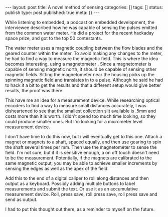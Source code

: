 \--- layout: post title: A novel method of sensing categories: [] tags: []
status: publish type: post published: true meta: {} \---

While listening to embedded, a podcast on embedded development, the
interviewee described how he was capable of sensing the pulses emitted from
the common water meter. He did a project for the recent hackaday space prize,
and got to the top 50 contestants.

The water meter uses a magnetic coupling between the flow blades and the
geared counter within the meter. To avoid making any changes to the meter, he
had to find a way to measure the magnetic field. This is where the idea
becomes interesting, using a magnetometer . Since a magnetometer is capable of
sensing magnetic north, it should be capable of sensing other magnetic fields.
Sitting the magnetometer near the housing picks up the spinning magnetic field
and translates in to a pulse. Although he said he had to hack it a bit to get
the results and that a different setup would give better results, the proof
was there.

This have me an idea for a measurement device. While researching optical
encoders to find a way to measure small distances accurately, I was
disheartened to see that the smallest collection slit available is .5mm and
costs more than it is worth. I didn't spend too much time looking, so they
could produce smaller ones. But I'm looking for a micrometer level measurement
device.

I don't have time to do this now, but i will eventually get to this one.
Attach a magnet or magnets to a shaft, spaced equally, and then use gearing to
spin the shaft several times per mm. Then use the magnetometer to sense the
field. I'm not sure, but if it is sensitive enough, a on off touch doesn't
need to be the measurement. Potentially, if the magnets are calibrated to the
same magnetic output, you may be able to achieve smaller increments by sensing
the edges as well as the apex of the field.

Add this to the end of a digital caliper to roll along distances and then
output as a keyboard. Possibly adding multiple buttons to label measurements
and submit the text. Or use it as an accumulative measurement device. Roll,
press save, roll press save, roll press save and send as output.

I had to put this thought out there, as a reminder to myself on the future.

